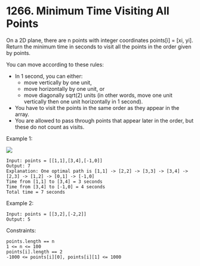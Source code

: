 # 1266. Minimum Time Visiting All Points

On a 2D plane, there are n points with integer coordinates points[i] = [xi, yi]. Return the minimum time in seconds to visit all the points in the order given by points.

You can move according to these rules:

*    In 1 second, you can either:
     *    move vertically by one unit,
     *    move horizontally by one unit, or
     *    move diagonally sqrt(2) units (in other words, move one unit vertically then one unit horizontally in 1 second).
*    You have to visit the points in the same order as they appear in the array.
*    You are allowed to pass through points that appear later in the order, but these do not count as visits.

 

Example 1:

![](https://assets.leetcode.com/uploads/2019/11/14/1626_example_1.PNG)

    Input: points = [[1,1],[3,4],[-1,0]]
    Output: 7
    Explanation: One optimal path is [1,1] -> [2,2] -> [3,3] -> [3,4] -> [2,3] -> [1,2] -> [0,1] -> [-1,0]   
    Time from [1,1] to [3,4] = 3 seconds 
    Time from [3,4] to [-1,0] = 4 seconds
    Total time = 7 seconds

Example 2:

    Input: points = [[3,2],[-2,2]]
    Output: 5

 

Constraints:

    points.length == n
    1 <= n <= 100
    points[i].length == 2
    -1000 <= points[i][0], points[i][1] <= 1000

